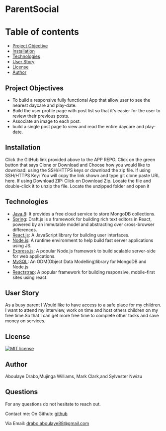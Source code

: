 # ParentSocial

# Table of contents

- [Project Objective](#projectojective)
- [Installation](#installation)
- [Technologies](#technologies)
- [User Story](#userstory)
- [License](#license)
- [Author](#Author)




## Project Objectives
- To build a responsive fully functional App that allow user to see the nearest daycare and play-date.
- Build the user profile page with post list so that it's easier for the user to review their previous posts.
- Associate an image to each post.
- build a single post page to view and read the entire daycare and play-date.

## Installation

Click the GitHub link provided above to the APP REPO. Click on the green button that says Clone or Download and Choose how you would like to download: using the SSH/HTTPS keys or download the zip file. If using SSH/HTTPS Key: You will copy the link shown and type git clone paste URL here. If using Download ZIP: Click on Download Zip. Locate the file and double-click it to unzip the file. Locate the unzipped folder and open it

## Technologies
-   [Java 8](https://www.tutorialspoint.com/java8/): It provides a free cloud service to store MongoDB collections.
-   [Spring](https://start.spring.io//): Draft.js is a framework for building rich text editors in React, powered by an immutable model and abstracting over cross-browser differences.
-   [React.js](https://reactjs.org/): A JavaScript library for building user interfaces.
-   [Node.js](https://nodejs.org/en/): A runtime environment to help build fast server applications using JS.
-   [Express.js](https://expressjs.com/): A popular Node.js framework to build scalable server-side for web applications.
-   [MySQL](https://www.mysql.com/): An ODM(Object Data Modelling)library for MongoDB and Node.js
-   [Reactstrap](https://reactstrap.github.io/): A popular framework for building responsive, mobile-first sites using react.


## User Story

As a busy parent I Would like to have access to a safe place for my children. I want to attend my interview, work on time and host others children on my free time.So that I can get more free time to complete other tasks and save money on services.



## License

[![MIT license](https://img.shields.io/badge/License-MIT-blue.svg)](https://lbesson.mit-license.org/)

## Author

Aboulaye Drabo,Mujinga Williams, Mark Clark,and Sylvester Nwizu 

## Questions

For any questions do not hesitate to reach out.

Contact me:
On Github: [github](https://github.com/Drabis)

Via Email: drabo.aboulaye88@gmail.com

